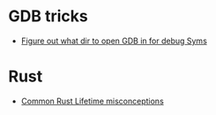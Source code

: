 # GDB tricks

- [Figure out what dir to open GDB in for debug Syms](https://stackoverflow.com/questions/18094590/how-to-find-if-debug-information-only-contains-relative-paths-or-absolute-paths)

# Rust

- [Common Rust Lifetime misconceptions](https://github.com/pretzelhammer/rust-blog/blob/master/posts/common-rust-lifetime-misconceptions.md)
